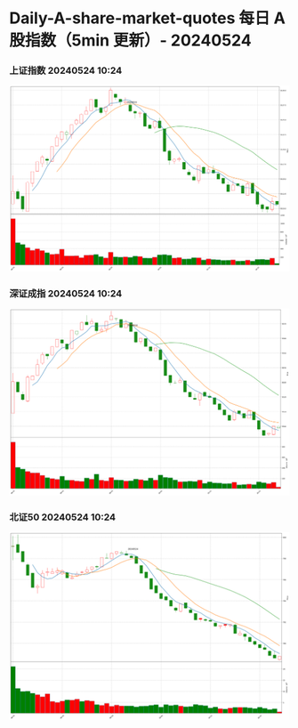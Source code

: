 
# Daily-A-share-market-quotes 每日 A 股指数（5min 更新）- 20240524

### 上证指数 20240524 10:24
![](./fig/2024/5/20240524-sh000001.png)

### 深证成指 20240524 10:24
![](./fig/2024/5/20240524-sz399001.png)

### 北证50 20240524 10:24
![](./fig/2024/5/20240524-bj899050.png)
